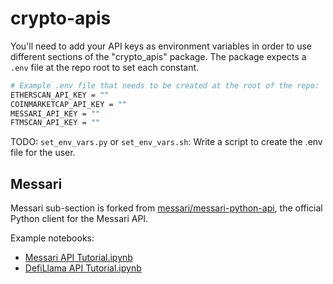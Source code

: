 # crypto-apis

You'll need to add your API keys as environment variables in order to use different sections of the "crypto_apis" package. The package expects a `.env` file at the repo root to set each constant.

```bash
# Example .env file that needs to be created at the root of the repo:
ETHERSCAN_API_KEY = ""
COINMARKETCAP_API_KEY = ""
MESSARI_API_KEY = ""
FTMSCAN_API_KEY = ""
```

TODO: `set_env_vars.py` or `set_env_vars.sh`: Write a script to create the .env file for the user.


## Messari

Messari sub-section is forked from [messari/messari-python-api](https://github.com/messari/messari-python-api), the official Python client for the Messari API.

Example notebooks:
- [Messari API Tutorial.ipynb][messari-api-nb-example-nbviewer]
- [DefiLlama API Tutorial.ipynb][defillama-nb-example-nbviewer]


[defillama-nb-example]: https://github.com/messari/messari-python-api/blob/master/examples/notebooks/DeFiLlama%20API%20Tutorial.ipynb
[defillama-nb-example-nbviewer]:https://nbviewer.jupyter.org/github/messari/messari-python-api/blob/master/examples/notebooks/DeFiLlama%20API%20Tutorial.ipynb

[messari-api-nb-example]: https://github.com/messari/messari-python-api/blob/master/examples/notebooks/Messari%20API%20Tutorial.ipynb
[messari-api-nb-example-nbviewer]: https://nbviewer.jupyter.org/github/messari/messari-python-api/blob/master/examples/notebooks/Messari%20API%20Tutorial.ipynb

